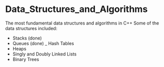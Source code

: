 # Data_Structures_and_Algorithms
The most fundamental data structures and algorithms in C++
Some of the data structures included: 
  - Stacks (done)
  - Queues (done) 
  _ Hash Tables 
  - Heaps
  - Singly and Doubly Linked Lists 
  - Binary Trees 
